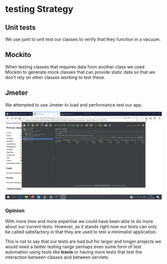 # testing Strategy

## Unit tests

We use juint to unit test our classes to verify that they function in a vacuum.

## Mockito

When testing classes that requires data from another class we used Mockito to generate mock classes that can provide static data so that we don't rely on other classes working to test these.

## Jmeter

We attempted to use Jmeter to load and performance test our app.

![jmeter](/doc/pics/image_2019-11-11_22-47-14.png)

### Opinion

With more time and more expertise we could have been able to do more about our current tests. However, as it stands right now our tests can only be called satisfactory in that they are used to test a minimalist application.

This is not to say that our tests are bad but for larger and longer projects we would need a better testing range perhaps even some form of test automation using tools like **travis** or having more tests that test the interaction between classes and between servlets.
